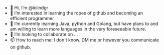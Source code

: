 - 👋 Hi, I’m @lolindgr
- 👀 I’m interested in learning the ropes of github and becoming an efficient programmer
- 🌱 I’m currently learning Java, python and Golang, but have plans to and am willing to learn more languages in the very foreseeable future.
- 💞️ I’m looking to collaborate on ...
- 📫 How to reach me: I don't know. DM me or however you communicate on github.

<!---
lolindgr/lolindgr is a ✨ special ✨ repository because its `README.md` (this file) appears on your GitHub profile.
You can click the Preview link to take a look at your changes.
--->
